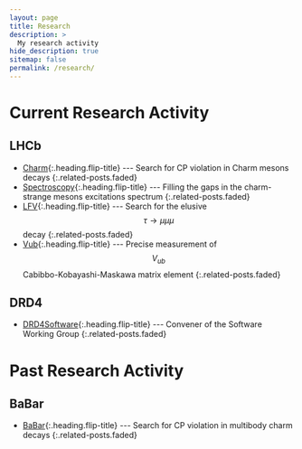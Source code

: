 ```yaml
---
layout: page
title: Research
description: >
  My research activity
hide_description: true
sitemap: false
permalink: /research/
---
```


# Current Research Activity

## LHCb
* [Charm]{:.heading.flip-title} --- Search for CP violation in Charm mesons decays
{:.related-posts.faded}
* [Spectroscopy]{:.heading.flip-title} --- Filling the gaps in the charm-strange mesons excitations spectrum
{:.related-posts.faded}
* [LFV]{:.heading.flip-title} --- Search for the elusive $$ \tau\to\mu\mu\mu $$ decay
{:.related-posts.faded}
* [Vub]{:.heading.flip-title} --- Precise measurement of $$ V_{ub} $$ Cabibbo-Kobayashi-Maskawa matrix element
{:.related-posts.faded}

## DRD4
* [DRD4Software]{:.heading.flip-title} --- Convener of the Software Working Group
{:.related-posts.faded}

# Past Research Activity

## BaBar
* [BaBar]{:.heading.flip-title} --- Search for CP violation in multibody charm decays
{:.related-posts.faded}

[Charm]: Charm.md
[Spectroscopy]: Spectroscopy.md
[LFV]: LFV.md
[Vub]: Vub.md
[DRD4Software]: DRD4Software.md
[BaBar]: BaBar.md